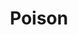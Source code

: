 ---
title: "Poison"
summary: "Poison is an American glam metal band formed in 1983 in Mechanicsburg, Pennsylvania. The most successful incarnation of the band consists of lead singer and rhythm guitarist Bret Michaels, drummer Rikki Rockett, bassist and pianist Bobby Dall, and lead guitarist and backing vocalist C.C. DeVille. The band achieved huge commercial success in the mid-1980s through the mid-1990s and has sold 18 million records in the United States and over 55 million albums worldwide.The band is perhaps best known for the Billboard Hot 100 number one hit single \"Every Rose Has Its Thorn\", and other top 40 hit singles in the 1980s and 1990s, including \"Talk Dirty to Me\", \"I Won't Forget You\", \"Nothin' but a Good Time\", \"Fallen Angel\", \"Your Mama Don't Dance\", \"Unskinny Bop\", \"Something to Believe In\", \"Ride the Wind\", and \"Life Goes On.\" The band's breakthrough debut album, the multi-platinum Look What the Cat Dragged In, was released in 1986, followed by Open Up and Say... Ahh!, which was certified 5× platinum in the US. Their third consecutive multi-platinum and best selling album was Flesh & Blood. In the 1990s following the release of the band's first live album, Swallow This Live, the band experienced some line up changes and the fall of glam metal with the grunge movement. But the band's fourth studio album, Native Tongue, still achieved Gold status and the band's first compilation album, Poison's Greatest Hits: 1986–1996, went double platinum.
The original line up reformed for a greatest hits reunion tour in 1999. The band began the 2000s with the release of Crack a Smile... and More!, followed by the Power to the People album. They released the album, Hollyweird, in 2002 and in 2006 the band celebrated their 20-year anniversary with The Best of Poison: 20 Years of Rock tour and album, which was certified Gold and marked Poison's return to the Billboard top 20 charts for the first time since 1993. Band members have released several solo albums and starred in reality TV shows. Since their debut in 1986, they have released seven studio albums, four live albums, five compilation albums, and have issued 28 singles to radio. In 2012 VH1 ranked them at No. 1 on their list of the \"Top 5 Hair Bands of the '80s\"."
slug: "poison"
image: "poison.jpg"
apple_music_artist_url: "https://music.apple.com/gb/artist/poison/490189"
wikipedia_url: "https://en.wikipedia.org/wiki/Poison_(band)"
---